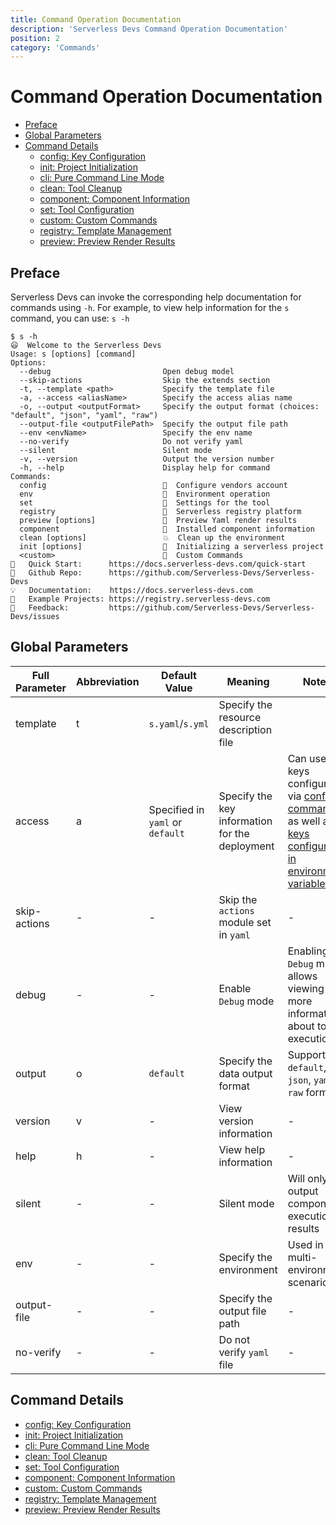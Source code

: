 ```yaml
---
title: Command Operation Documentation
description: 'Serverless Devs Command Operation Documentation'
position: 2
category: 'Commands'
---
```

# Command Operation Documentation
- [Preface](#preface)
- [Global Parameters](#global-parameters)
- [Command Details](#command-details)
    - [config: Key Configuration](./config.md)
    - [init: Project Initialization](./init.md)
    - [cli: Pure Command Line Mode](./cli.md)
    - [clean: Tool Cleanup](./clean.md)
    - [component: Component Information](./component.md)
    - [set: Tool Configuration](./set.md)
    - [custom: Custom Commands](./custom.md)
    - [registry: Template Management](./registry.md)
    - [preview: Preview Render Results](./preview.md)
## Preface
Serverless Devs can invoke the corresponding help documentation for commands using `-h`. For example, to view help information for the `s` command, you can use: `s -h`
```shell script
$ s -h
😃  Welcome to the Serverless Devs
Usage: s [options] [command]
Options:
  --debug                         Open debug model
  --skip-actions                  Skip the extends section
  -t, --template <path>           Specify the template file
  -a, --access <aliasName>        Specify the access alias name
  -o, --output <outputFormat>     Specify the output format (choices: "default", "json", "yaml", "raw")
  --output-file <outputFilePath>  Specify the output file path
  --env <envName>                 Specify the env name
  --no-verify                     Do not verify yaml
  --silent                        Silent mode
  -v, --version                   Output the version number
  -h, --help                      Display help for command
Commands:
  config                          👤  Configure vendors account
  env                             🌱  Environment operation
  set                             🔧  Settings for the tool
  registry                        🚢  Serverless registry platform
  preview [options]               👀  Preview Yaml render results
  component                       🔌  Installed component information
  clean [options]                 💥  Clean up the environment
  init [options]                  💞  Initializing a serverless project
  <custom>                        🧭  Custom Commands
🙌   Quick Start:      https://docs.serverless-devs.com/quick-start
🌟   Github Repo:      https://github.com/Serverless-Devs/Serverless-Devs
💡   Documentation:    https://docs.serverless-devs.com
🚀   Example Projects: https://registry.serverless-devs.com
📝   Feedback:         https://github.com/Serverless-Devs/Serverless-Devs/issues
```
## Global Parameters
| Full Parameter | Abbreviation | Default Value | Meaning | Notes |
|-----|-----|-----|-----|-----|
| template | t | `s.yaml`/`s.yml` | Specify the resource description file |  | 
| access | a | Specified in `yaml` or `default` | Specify the key information for the deployment | Can use keys configured via [config command](./command/config.md#config-add-command), as well as [keys configured in environment variables](./command/config.md#setting-keys-via-environment-variables) | 
| skip-actions | - | - | Skip the `actions` module set in `yaml` | - | 
| debug | - | - | Enable `Debug` mode | Enabling `Debug` mode allows viewing more information about tool execution | 
| output | o | `default` | Specify the data output format | Supports `default`, `json`, `yaml`, `raw` formats | 
| version | v | - | View version information | - | 
| help | h | - | View help information | - | 
| silent | - | - | Silent mode | Will only output component execution results | 
| env | - | - | Specify the environment | Used in multi-environment scenarios | 
| output-file | - | - | Specify the output file path | - | 
| no-verify | - | - | Do not verify `yaml` file | - | 
## Command Details
- [config: Key Configuration](./config.md)
- [init: Project Initialization](./init.md)
- [cli: Pure Command Line Mode](./cli.md)
- [clean: Tool Cleanup](./clean.md)
- [set: Tool Configuration](./set.md)
- [component: Component Information](./component.md)
- [custom: Custom Commands](./custom.md)
- [registry: Template Management](./registry.md)
- [preview: Preview Render Results](./preview.md)
